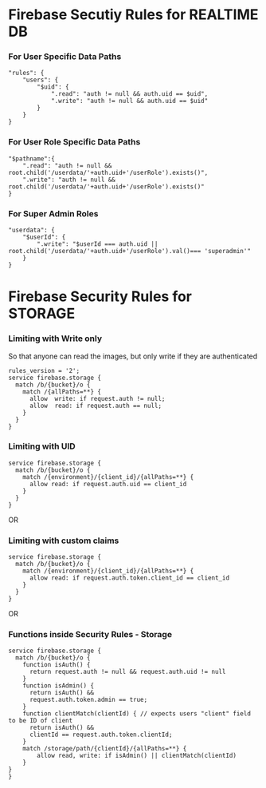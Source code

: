 # Firebase Secutiy Rules for REALTIME DB

### For User Specific Data Paths
```console
"rules": {
	"users": {
		"$uid": {
			".read": "auth != null && auth.uid == $uid",
			".write": "auth != null && auth.uid == $uid"
		}
	}
}
```

### For User Role Specific Data Paths
```console
"$pathname":{
	".read": "auth != null && root.child('/userdata/'+auth.uid+'/userRole').exists()",
	".write": "auth != null && root.child('/userdata/'+auth.uid+'/userRole').exists()"
}
```

### For Super Admin Roles
```console
"userdata": {
	"$userId": {
		".write": "$userId === auth.uid || root.child('/userdata/'+auth.uid+'/userRole').val()=== 'superadmin'"
	}
}
```

# Firebase Security Rules for STORAGE

### Limiting with Write only
So that anyone can read the images, but only write if they are authenticated
```console
rules_version = '2';
service firebase.storage {
  match /b/{bucket}/o {
    match /{allPaths=**} {
      allow  write: if request.auth != null;
      allow  read: if request.auth == null;
    }
  }
}
```

### Limiting with UID
```console
service firebase.storage {
  match /b/{bucket}/o {
    match /{environment}/{client_id}/{allPaths=**} {
      allow read: if request.auth.uid == client_id
    }
  }
}
```
OR
### Limiting with custom claims
```console
service firebase.storage {
  match /b/{bucket}/o {
    match /{environment}/{client_id}/{allPaths=**} {
      allow read: if request.auth.token.client_id == client_id
    }
  }
}
```

OR
### Functions inside Security Rules - Storage
```console
service firebase.storage {
  match /b/{bucket}/o {
    function isAuth() {
      return request.auth != null && request.auth.uid != null
    }
    function isAdmin() {
      return isAuth() &&
      request.auth.token.admin == true;
    }
    function clientMatch(clientId) { // expects users "client" field to be ID of client
      return isAuth() &&
      clientId == request.auth.token.clientId;
    }
    match /storage/path/{clientId}/{allPaths=**} {
        allow read, write: if isAdmin() || clientMatch(clientId)
    }
}
}
```